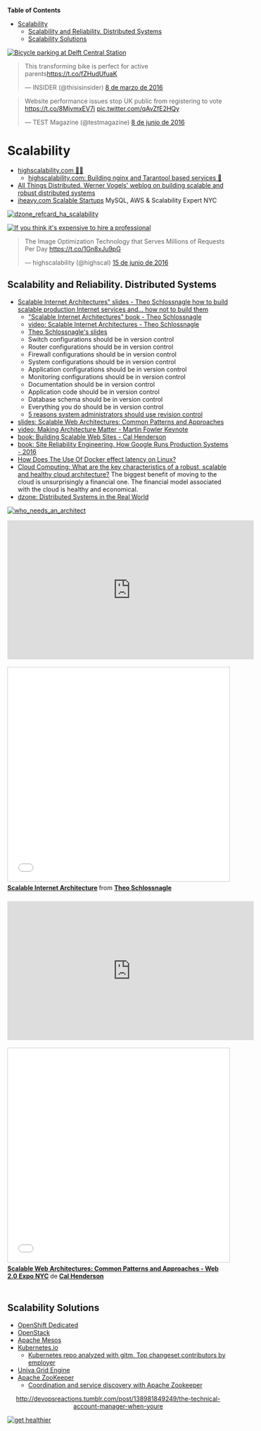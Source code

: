 **Table of Contents**
<!-- MarkdownTOC -->

- [Scalability](#scalability)
	- [Scalability and Reliability. Distributed Systems](#scalability-and-reliability-distributed-systems)
	- [Scalability Solutions](#scalability-solutions)

<!-- /MarkdownTOC -->

[![Bicycle parking at Delft Central Station](images/logo-bicycle-dutch.jpg)](https://bicycledutch.wordpress.com/2015/06/02/bicycle-parking-at-delft-central-station/)

<blockquote class="twitter-tweet tw-align-center" data-lang="es"><p lang="en" dir="ltr">This transforming bike is perfect for active parents<a href="https://t.co/fZHudUfuaK">https://t.co/fZHudUfuaK</a></p>&mdash; INSIDER (@thisisinsider) <a href="https://twitter.com/thisisinsider/status/707261266931265536">8 de marzo de 2016</a></blockquote>
<script async src="//platform.twitter.com/widgets.js" charset="utf-8"></script>

<blockquote class="twitter-tweet tw-align-center" data-lang="es"><p lang="en" dir="ltr">Website performance issues stop UK public from registering to vote <a href="https://t.co/8MjvmxEV7i">https://t.co/8MjvmxEV7i</a> <a href="https://t.co/qAvZfE2HQy">pic.twitter.com/qAvZfE2HQy</a></p>&mdash; TEST Magazine (@testmagazine) <a href="https://twitter.com/testmagazine/status/740482255576047616">8 de junio de 2016</a></blockquote>
<script async src="//platform.twitter.com/widgets.js" charset="utf-8"></script>

# Scalability
- [highscalability.com 🌟🌟](http://highscalability.com/)
	- [highscalability.com: Building nginx and Tarantool based services 🌟](http://highscalability.com/blog/2016/2/17/building-nginx-and-tarantool-based-services.html)
- [All Things Distributed. Werner Vogels' weblog on building scalable and robust distributed systems](http://www.allthingsdistributed.com/)
- [iheavy.com Scalable Startups](http://www.iheavy.com/) MySQL, AWS & Scalability Expert NYC

[![dzone_refcard_ha_scalability](images/dzone_refcard_ha_scalability.png)](https://dzone.com/refcardz/scalability)

[![If you think it's expensive to hire a professional](images/If-you-think-its-expensive-to-hire-a-professional.jpg)](http://www.javiergarzas.com/2014/12/como-y-quien-recupero-healthcare-gov.html)

<blockquote class="twitter-tweet tw-align-center" data-lang="es"><p lang="en" dir="ltr">The Image Optimization Technology that Serves Millions of Requests Per Day <a href="https://t.co/1Gn8xJu9pG">https://t.co/1Gn8xJu9pG</a></p>&mdash; highscalability (@highscal) <a href="https://twitter.com/highscal/status/743112166392369152">15 de junio de 2016</a></blockquote>
<script async src="//platform.twitter.com/widgets.js" charset="utf-8"></script>

## Scalability and Reliability. Distributed Systems
- [Scalable Internet Architectures" slides - Theo Schlossnagle how to build scalable production Internet services and... how not to build them](http://lethargy.org/~jesus/misc/Scalable%20Ti.pdf)
	- ["Scalable Internet Architectures" book - Theo Schlossnagle](http://scalableinternetarchitectures.com/)
	- [video: Scalable Internet Architectures - Theo Schlossnagle](https://www.youtube.com/watch?v=2WuT2rdLK5A)
	- [Theo Schlossnagle's slides](http://es.slideshare.net/postwait)
	- Switch configurations should be in version control
	- Router configurations should be in version control
	- Firewall configurations should be in version control
	- System configurations should be in version control
	- Application configurations should be in version control
	- Monitoring configurations should be in version control
	- Documentation should be in version control
	- Application code should be in version control
	- Database schema should be in version control
	- Everything you do should be in version control
	- [5 reasons system administrators should use revision control](https://opensource.com/life/16/7/systems-administrators-should-use-revision-control)
- [slides: Scalable Web Architectures: Common Patterns and Approaches](http://es.slideshare.net/techdude/scalable-web-architectures-common-patterns-and-approaches)
- [video: Making Architecture Matter - Martin Fowler Keynote](https://www.youtube.com/watch?v=DngAZyWMGR0)
- [book: Building Scalable Web Sites - Cal Henderson](http://shop.oreilly.com/product/9780596102357.do)
- [book: Site Reliability Engineering. How Google Runs Production Systems - 2016](http://shop.oreilly.com/product/0636920041528.do)
- [How Does The Use Of Docker effect latency on Linux?](http://highscalability.com/blog/2015/12/16/how-does-the-use-of-docker-effect-latency.html)
- [Cloud Computing: What are the key characteristics of a robust, scalable and healthy cloud architecture?](https://www.quora.com/Cloud-Computing/What-are-the-key-characteristics-of-a-robust-scalable-and-healthy-cloud-architecture) The biggest benefit of moving to the cloud is unsurprisingly a financial one. The financial model associated with the cloud is healthy and economical.
- [dzone: Distributed Systems in the Real World](https://dzone.com/articles/reasoning-about-distributed-systems-in-the-real-wo)

[![who_needs_an_architect](images/who_needs_an_architect.png)](https://martinfowler.com/ieeeSoftware/whoNeedsArchitect.pdf)

<div class="container">
<iframe width="560" height="315" src="https://www.youtube.com/embed/2WuT2rdLK5A" frameborder="0" allowfullscreen class="video"></iframe>
</div>
<br>

<div class="container">
<iframe src="//es.slideshare.net/slideshow/embed_code/key/LnRFhtfXLoOMHx" width="595" height="485" frameborder="0" marginwidth="0" marginheight="0" scrolling="no" style="border:1px solid #CCC; border-width:1px; margin-bottom:5px; max-width: 100%;" allowfullscreen class="video"> </iframe> <div style="margin-bottom:5px"> <strong> <a href="//es.slideshare.net/postwait/scalable-internet-architecture" title="Scalable Internet Architecture" target="_blank">Scalable Internet Architecture</a> </strong> from <strong><a href="//es.slideshare.net/postwait" target="_blank">Theo Schlossnagle</a></strong> </div>
</div>
<br/>

<div class="container">
<iframe width="560" height="315" src="https://www.youtube-nocookie.com/embed/DngAZyWMGR0?rel=0" frameborder="0" allowfullscreen class="video"></iframe>
</div>
<br/>

<!-- 
<div class="container">
<iframe src="//es.slideshare.net/slideshow/embed_code/key/HghUgbjBasxURW" width="595" height="485" frameborder="0" marginwidth="0" marginheight="0" scrolling="no" style="border:1px solid #CCC; border-width:1px; margin-bottom:5px; max-width: 100%;" allowfullscreen class="video"> </iframe> <div style="margin-bottom:5px"> <strong> <a href="//es.slideshare.net/techdude/scalable-web-architectures-common-patterns-and-approaches" title="Scalable Web Architectures: Common Patterns and Approaches" target="_blank">Scalable Web Architectures: Common Patterns and Approaches</a> </strong> from <strong><a href="//es.slideshare.net/techdude" target="_blank">Tech Dude</a></strong> </div>
</div>
<br/> -->

<div class="container">
<iframe src="//www.slideshare.net/slideshow/embed_code/key/gu08awxxcWdiRh" width="595" height="485" frameborder="0" marginwidth="0" marginheight="0" scrolling="no" style="border:1px solid #CCC; border-width:1px; margin-bottom:5px; max-width: 100%;" allowfullscreen class="video"> </iframe> <div style="margin-bottom:5px"> <strong> <a href="//www.slideshare.net/iamcal/scalable-web-architectures-common-patterns-and-approaches-web-20-expo-nyc-presentation" title="Scalable Web Architectures: Common Patterns and Approaches - Web 2.0 Expo NYC" target="_blank">Scalable Web Architectures: Common Patterns and Approaches - Web 2.0 Expo NYC</a> </strong> de <strong><a target="_blank" href="//www.slideshare.net/iamcal">Cal Henderson</a></strong> </div>
</div>
<br/>

## Scalability Solutions
- [OpenShift Dedicated](https://www.openshift.com/dedicated/)
- [OpenStack](http://www.openstack.org/)
- [Apache Mesos](http://mesos.apache.org/)
- [Kubernetes.io](http://kubernetes.io/)
	- [Kubernetes repo analyzed with gitm. Top changeset contributors by employer](https://github.com/karlkfi/kubernetes-gitdm/wiki#top-changeset-contributors-by-employer)
- [Univa Grid Engine](http://www.univa.com/)
- [Apache ZooKeeper](http://zookeeper.apache.org/)
	- [Coordination and service discovery with Apache Zookeeper](http://www.javacodegeeks.com/2013/11/coordination-and-service-discovery-with-apache-zookeeper.html)

<center>
<div class="tumblr-post" data-href="https://embed.tumblr.com/embed/post/iFjXucMPOIj7OILspk20NQ/138981849249" data-did="1ab47fa60263c102949192d73be216fe3f4e0dcd"><a href="http://devopsreactions.tumblr.com/post/138981849249/the-technical-account-manager-when-youre">http://devopsreactions.tumblr.com/post/138981849249/the-technical-account-manager-when-youre</a></div><script async src="https://secure.assets.tumblr.com/post.js"></script>
</center>

[![get healthier](images/Get_Healthier.png)](https://www.quora.com/Cloud-Computing/What-are-the-key-characteristics-of-a-robust-scalable-and-healthy-cloud-architecture)
